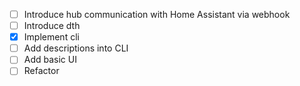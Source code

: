 - [ ] Introduce hub communication with Home Assistant via webhook
- [ ] Introduce dth
- [x] Implement cli
- [ ] Add descriptions into CLI
- [ ] Add basic UI
- [ ] Refactor
